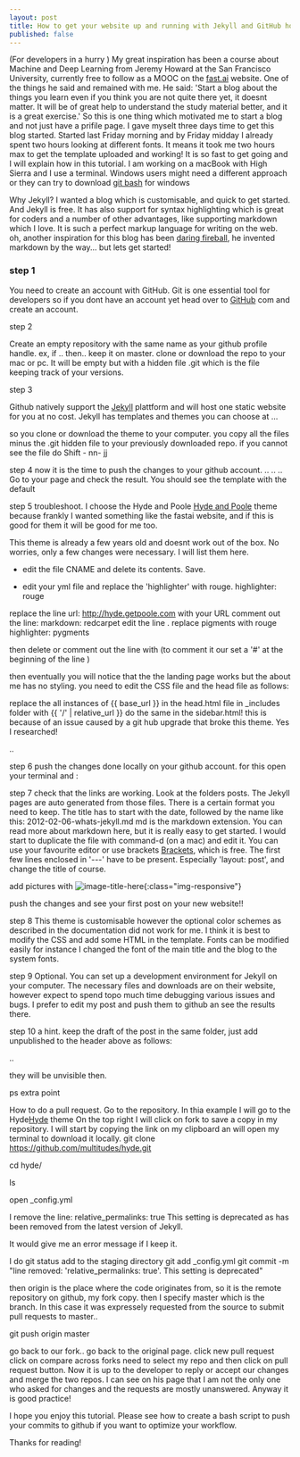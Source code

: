 ```yaml
---
layout: post
title: How to get your website up and running with Jekyll and GitHub hosting 
published: false
---
```


(For developers in a hurry )
My great inspiration has been a course about Machine and Deep Learning from Jeremy Howard at the San Francisco University, currently free to follow as a MOOC on the [fast.ai](http://) website. One of the things he said and remained with me. He said: 'Start a blog about the things you learn even if you think you are not quite there yet, it doesnt matter. It will be of great help to understand the study material better, and it is a great exercise.'
So this is one thing which motivated me to start a blog and not just have a prifile page. I gave myselt three days time to get this blog started. Started last Friday morning and by Friday midday I already spent two hours looking at different fonts. It means it took me two hours max to get the template uploaded and working! It is so fast to get going and I will explain how in this tutorial.
I am working on a macBook with High Sierra and I use a terminal. Windows users might need a different approach or they can try to download [git bash](https://gitforwindows.org) for windows 

Why Jekyll? I wanted a blog which is customisable, and quick to get started. And Jekyll is free. It has also support for syntax highlighting which is great for coders and a number of other advantages, like supporting markdown which I love. It is such a perfect markup language for writing on the web.
oh, another inspiration for this blog has been [daring fireball](http://), he invented markdown by the way... but lets get started! 

### step 1

You need to create an account with GitHub. Git is one essential tool for developers so if you dont have an account yet head over to [GitHub](http://) com and create an account.

step 2

Create an empty repository with the same name as your github profile handle.
ex, if .. then.. 
keep it on master. clone or download the repo to your mac or pc. It will be empty but with a hidden file .git which is the file keeping track of your versions.

step 3

Github natively support the [Jekyll](http://jekyllrb.com) plattform and will host one static website for you at no cost. Jekyll has templates and themes you can choose at ...

so you clone or download the theme to your computer. you copy all the files minus the .git hidden file to your previously downloaded repo.
if you cannot see the file do Shift - nn- jj

step 4
now it is the time to push the changes to your github account.
..
..
..
Go to your page and check the result. You should see the template with the default

step 5
troubleshoot. I choose the Hyde and Poole [Hyde and Poole](http://) theme because frankly I wanted something like the fastai website, and if this is good for them it will be good for me too.

This theme is already a few years old and doesnt work out of the box. No worries, only a few changes were necessary.
I will list them here. 
- edit the file CNAME and delete its contents. Save.

- edit your yml file and replace the 'highlighter' with rouge. 
highlighter:      rouge

replace the line 
url:              http://hyde.getpoole.com
with your URL
comment out the line: markdown:         redcarpet
edit the line . replace pigments with rouge
highlighter:      pygments

then delete or comment out the line with (to comment it our set a '#' at the beginning of the line )


then eventually you will notice that the the landing page works but the about me has no styling. you need to edit the CSS file and the head file as follows:

replace the all instances of {{ base_url }} in the head.html file in _includes folder with {{ '/' | relative_url }} 
do the same in the sidebar.html!
this is because of an issue caused by a git hub upgrade that broke this theme. Yes I researched!

..

step 6
push the changes done locally on your github account. for this 
open your terminal and :


step 7 
check that the links are working. Look at the folders posts.
The Jekyll pages are auto generated from those files. There is a certain format you need to keep. The title has to start with the date, followed by the name like this:
2012-02-06-whats-jekyll.md
md is the markdown extension. You can read more about markdown here, but it is really easy to get started.
I would start to duplicate the file with command-d (on a mac) and edit it. You can use your favourite editor or use brackets [Brackets](http://jekyllrb.com), which is free. The first few lines enclosed in '---' have to be present. Especially 'layout: post', and change the title of course.

add pictures with
![image-title-here](/path/to/image.jpg){:class="img-responsive"}

push the changes and see your first post on your new website!!


step 8 
This theme is customisable however the optional color schemes as described in the documentation  did not work for me. I think it is best to modify the CSS and add some HTML in the template. Fonts can be modified easily for instance I changed the font of the main title and the blog to the system fonts.  

step 9
Optional. You can set up a development environment for Jekyll on your computer. The necessary files and downloads are on their website, however expect to spend topo much time debugging various issues and bugs. I prefer to edit my post and push them to github an see the results there. 

step 10 a hint.
keep the draft of the post in the same folder, just add unpublished to the header above as follows:

..

they will be unvisible then.

ps extra point

How to do a pull request.
Go to the repository. In thia example I will go to the Hyde[Hyde](https://github.com/poole/hyde) theme
On the top right I will click on fork to save a copy in my repository.
I will start by copying the link on my clipboard an will open my terminal to download it locally.
git clone https://github.com/multitudes/hyde.git

cd hyde/

ls

open _config.yml 

I remove the line: relative_permalinks: true 
This setting is deprecated as has been removed from the latest version of Jekyll.

It would give me an error message if I keep it.

I do git status
add to the staging directory
git add _config.yml 
git commit -m "line removed: 'relative_permalinks: true'. This setting is deprecated" 

then 
origin is the place where the code originates from, so it is the remote repository on github, my fork copy. then I specify master which is the branch. In this case it was expressely requested from the source to submit pull requests to master..


git push origin master

go back to our fork.. go back to the original page.
click new pull request
click on compare across forks
need to select my repo and then click on pull request button.
Now it is up to the developer to reply or accept our changes and merge the two repos.
I can see on his page that I am not the only one who asked for changes and the requests are mostly unanswered. Anyway it is good practice!


I hope you enjoy this tutorial. Please see how to create a bash script to push your commits to github if you want to optimize your workflow.
 

Thanks for reading!